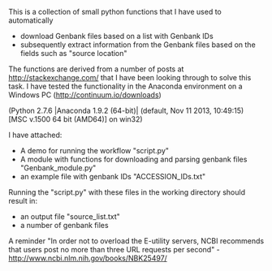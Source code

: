 This is a collection of small python functions that I have used to automatically

- download Genbank files based on a list with Genbank IDs
- subsequently extract information from the Genbank files based on the fields such as "source location"

The functions are derived from a number of posts at http://stackexchange.com/  that I have been looking through to solve this task.
I have tested the functionality in the Anaconda environment on a Windows PC (http://continuum.io/downloads)

(Python 2.7.6 |Anaconda 1.9.2 (64-bit)| (default, Nov 11 2013, 10:49:15) [MSC v.1500 64 bit (AMD64)] on win32)

I have attached:
- A demo for running the workflow "script.py"
- A module with functions for downloading and parsing genbank files "Genbank_module.py"
- an example file with genbank IDs "ACCESSION_IDs.txt"


Running the "script.py" with these files in the working directory should result in:
- an output file "source_list.txt"
- a number of genbank files


A reminder
"In order not to overload the E-utility servers, NCBI recommends that users post no more than three URL requests per second" - http://www.ncbi.nlm.nih.gov/books/NBK25497/
